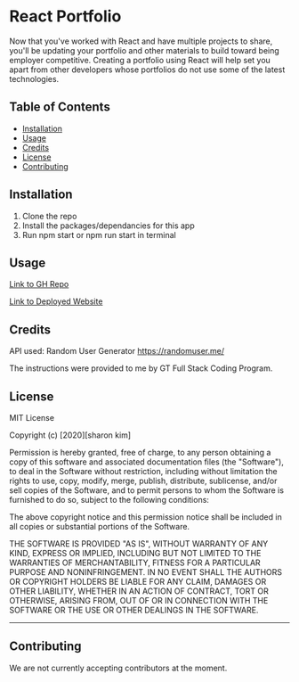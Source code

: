 # React Portfolio

Now that you've worked with React and have multiple projects to share, you'll be updating your portfolio and other materials to build toward being employer competitive. Creating a portfolio using React will help set you apart from other developers whose portfolios do not use some of the latest technologies.

## Table of Contents

- [Installation](#installation)
- [Usage](#usage)
- [Credits](#credits)
- [License](#license)
- [Contributing](#contributing)

## Installation

1. Clone the repo
2. Install the packages/dependancies for this app
3. Run npm start or npm run start in terminal

## Usage

[Link to GH Repo](https://github.com/sharonkim09/react-portfolio)

[Link to Deployed Website](https://arcane-river-76046.herokuapp.com/)

## Credits

API used: Random User Generator https://randomuser.me/

The instructions were provided to me by GT Full Stack Coding Program.

## License

MIT License

Copyright (c) [2020][sharon kim]

Permission is hereby granted, free of charge, to any person obtaining a copy
of this software and associated documentation files (the "Software"), to deal
in the Software without restriction, including without limitation the rights
to use, copy, modify, merge, publish, distribute, sublicense, and/or sell
copies of the Software, and to permit persons to whom the Software is
furnished to do so, subject to the following conditions:

The above copyright notice and this permission notice shall be included in all
copies or substantial portions of the Software.

THE SOFTWARE IS PROVIDED "AS IS", WITHOUT WARRANTY OF ANY KIND, EXPRESS OR
IMPLIED, INCLUDING BUT NOT LIMITED TO THE WARRANTIES OF MERCHANTABILITY,
FITNESS FOR A PARTICULAR PURPOSE AND NONINFRINGEMENT. IN NO EVENT SHALL THE
AUTHORS OR COPYRIGHT HOLDERS BE LIABLE FOR ANY CLAIM, DAMAGES OR OTHER
LIABILITY, WHETHER IN AN ACTION OF CONTRACT, TORT OR OTHERWISE, ARISING FROM,
OUT OF OR IN CONNECTION WITH THE SOFTWARE OR THE USE OR OTHER DEALINGS IN THE
SOFTWARE.

---

## Contributing

We are not currently accepting contributors at the moment.
